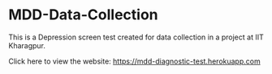 # MDD-Data-Collection

This is a Depression screen test created for data collection in a project at IIT Kharagpur.

Click here to view the website: https://mdd-diagnostic-test.herokuapp.com
